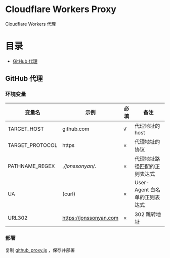 # Cloudflare Workers Proxy

Cloudflare Workers 代理

# 目录

- [GitHub 代理](#github-代理)

## GitHub 代理

### 环境变量

| 变量名             | 示例                     | 必填  | 备注                   |
|-----------------|------------------------|-----|----------------------|
| TARGET_HOST     | github.com             | √   | 代理地址的 host           |
| TARGET_PROTOCOL | https                  | ×   | 代理地址的协议              |
| PATHNAME_REGEX  | .*/jonssonyan/.*       | ×   | 代理地址路径匹配的正则表达式       |
| UA              | (curl)                 | ×   | User-Agent 白名单的正则表达式 |
| URL302          | https://jonssonyan.com | ×   | 302 跳转地址             |

### 部署

复制 [github_proxy.js](github_proxy.js) ，保存并部署